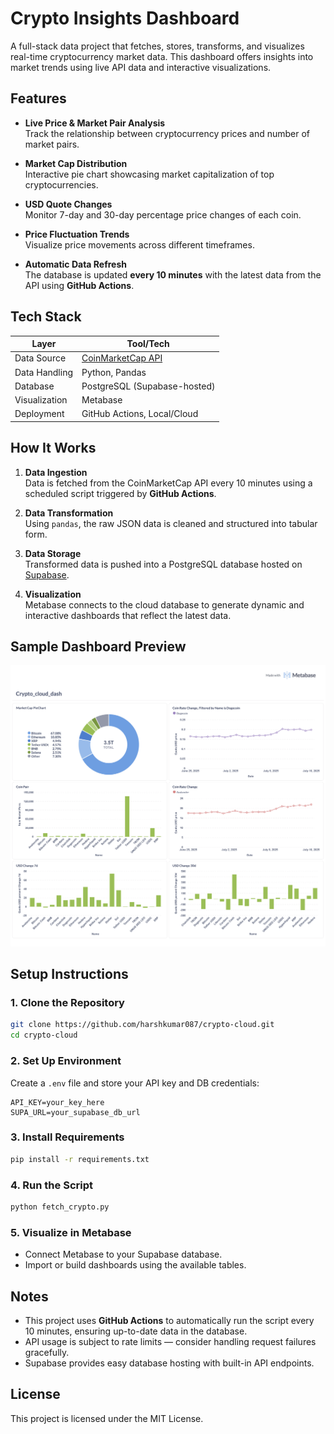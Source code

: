 # Crypto Insights Dashboard

A full-stack data project that fetches, stores, transforms, and visualizes real-time cryptocurrency market data. This dashboard offers insights into market trends using live API data and interactive visualizations.

## Features

- **Live Price & Market Pair Analysis**\
  Track the relationship between cryptocurrency prices and number of market pairs.

- **Market Cap Distribution**\
  Interactive pie chart showcasing market capitalization of top cryptocurrencies.

- **USD Quote Changes**\
  Monitor 7-day and 30-day percentage price changes of each coin.

- **Price Fluctuation Trends**\
  Visualize price movements across different timeframes.

- **Automatic Data Refresh**\
  The database is updated **every 10 minutes** with the latest data from the API using **GitHub Actions**.

## Tech Stack

| Layer         | Tool/Tech                                                            |
| ------------- | -------------------------------------------------------------------- |
| Data Source   | [CoinMarketCap API](https://coinmarketcap.com/api/documentation/v1/) |
| Data Handling | Python, Pandas                                                       |
| Database      | PostgreSQL (Supabase-hosted)                                         |
| Visualization | Metabase                                                             |
| Deployment    | GitHub Actions, Local/Cloud                                          |

## How It Works

1. **Data Ingestion**\
   Data is fetched from the CoinMarketCap API every 10 minutes using a scheduled script triggered by **GitHub Actions**.

2. **Data Transformation**\
   Using `pandas`, the raw JSON data is cleaned and structured into tabular form.

3. **Data Storage**\
   Transformed data is pushed into a PostgreSQL database hosted on [Supabase](https://supabase.com/).

4. **Visualization**\
   Metabase connects to the cloud database to generate dynamic and interactive dashboards that reflect the latest data.

## Sample Dashboard Preview

![Crypto Dashboard](https://raw.githubusercontent.com/harshkumar087/crypto-cloud/main/Metabase%20-%20Crypto_cloud_dash-5.png)

## Setup Instructions

### 1. Clone the Repository

```bash
git clone https://github.com/harshkumar087/crypto-cloud.git
cd crypto-cloud
```

### 2. Set Up Environment

Create a `.env` file and store your API key and DB credentials:

```env
API_KEY=your_key_here
SUPA_URL=your_supabase_db_url
```

### 3. Install Requirements

```bash
pip install -r requirements.txt
```

### 4. Run the Script

```bash
python fetch_crypto.py
```

### 5. Visualize in Metabase

- Connect Metabase to your Supabase database.
- Import or build dashboards using the available tables.

## Notes

- This project uses **GitHub Actions** to automatically run the script every 10 minutes, ensuring up-to-date data in the database.
- API usage is subject to rate limits — consider handling request failures gracefully.
- Supabase provides easy database hosting with built-in API endpoints.

## License

This project is licensed under the MIT License.
